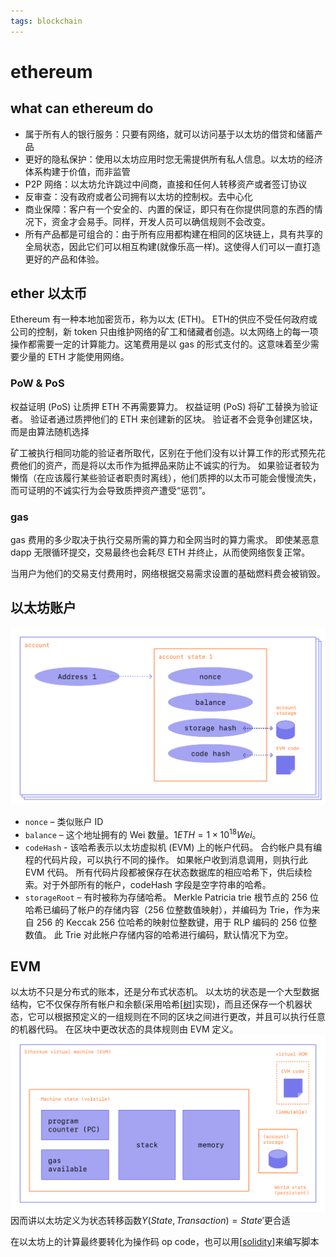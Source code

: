 ```yaml
---
tags: blockchain
---
```

# ethereum

## what can ethereum do

- 属于所有人的银行服务：只要有网络，就可以访问基于以太坊的借贷和储蓄产品
- 更好的隐私保护：使用以太坊应用时您无需提供所有私人信息。以太坊的经济体系构建于价值，而非监管
- P2P 网络：以太坊允许跳过中间商，直接和任何人转移资产或者签订协议
- 反审查：没有政府或者公司拥有以太坊的控制权。去中心化
- 商业保障：客户有一个安全的、内置的保证，即只有在你提供同意的东西的情况下，资金才会易手。同样，开发人员可以确信规则不会改变。
- 所有产品都是可组合的：由于所有应用都构建在相同的区块链上，具有共享的全局状态，因此它们可以相互构建(就像乐高一样)。这使得人们可以一直打造更好的产品和体验。

## ether 以太币

Ethereum 有一种本地加密货币，称为以太 (ETH)。
ETH的供应不受任何政府或公司的控制，新 token 只由维护网络的矿工和储藏者创造。以太网络上的每一项操作都需要一定的计算能力。这笔费用是以 gas 的形式支付的。这意味着至少需要少量的 ETH 才能使用网络。

### PoW & PoS

权益证明 (PoS) 让质押 ETH 不再需要算力。
权益证明 (PoS) 将矿工替换为验证者。 验证者通过质押他们的 ETH 来创建新的区块。
验证者不会竞争创建区块，而是由算法随机选择

矿工被执行相同功能的验证者所取代，区别在于他们没有以计算工作的形式预先花费他们的资产，而是将以太币作为抵押品来防止不诚实的行为。 如果验证者较为懒惰（在应该履行某些验证者职责时离线），他们质押的以太币可能会慢慢流失，而可证明的不诚实行为会导致质押资产遭受“惩罚”。

### gas

gas 费用的多少取决于执行交易所需的算力和全网当时的算力需求。
即使某恶意 dapp 无限循环提交，交易最终也会耗尽 ETH 并终止，从而使网络恢复正常。

当用户为他们的交易支付费用时，网络根据交易需求设置的基础燃料费会被销毁。

## 以太坊账户

![以太坊账户字段](../../attachments/eth%20account.png)

- `nonce` – 类似账户 ID
- `balance` – 这个地址拥有的 Wei 数量。$1 ETH=1 \times 10^{18} Wei$。
- `codeHash` - 该哈希表示以太坊虚拟机 (EVM) 上的帐户代码。 合约帐户具有编程的代码片段，可以执行不同的操作。 如果帐户收到消息调用，则执行此 EVM 代码。 所有代码片段都被保存在状态数据库的相应哈希下，供后续检索。对于外部所有的帐户，codeHash 字段是空字符串的哈希。
- `storageRoot` – 有时被称为存储哈希。 Merkle Patricia trie 根节点的 256 位哈希已编码了帐户的存储内容（256 位整数值映射），并编码为 Trie，作为来自 256 的 Keccak 256 位哈希的映射位整数键，用于 RLP 编码的 256 位整数值。 此 Trie 对此帐户存储内容的哈希进行编码，默认情况下为空。

## EVM

以太坊不只是分布式的账本，还是分布式状态机。
以太坊的状态是一个大型数据结构，它不仅保存所有帐户和余额(采用哈希[[树]]实现)，而且还保存一个机器状态，它可以根据预定义的一组规则在不同的区块之间进行更改，并且可以执行任意的机器代码。 在区块中更改状态的具体规则由 EVM 定义。
![EVM](../../attachments/evm.png)
因而讲以太坊定义为状态转移函数$Y(State, Transaction)= State'$更合适

在以太坊上的计算最终要转化为操作码 op code，也可以用[[solidity]]来编写脚本

[//begin]: # "Autogenerated link references for markdown compatibility"
[树]: ../algorithm/data_structure/树.md "树"
[solidity]: solidity.md "solidity"
[//end]: # "Autogenerated link references"
